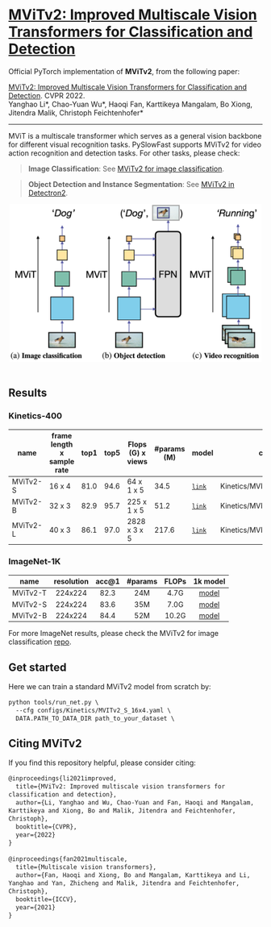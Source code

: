 # [MViTv2: Improved Multiscale Vision Transformers for Classification and Detection](https://arxiv.org/abs/2112.01526)

Official PyTorch implementation of **MViTv2**, from the following paper:

[MViTv2: Improved Multiscale Vision Transformers for Classification and Detection](https://arxiv.org/abs/2112.01526). CVPR 2022.\
Yanghao Li*, Chao-Yuan Wu*, Haoqi Fan, Karttikeya Mangalam, Bo Xiong, Jitendra Malik, Christoph Feichtenhofer*

---

MViT is a multiscale transformer which serves as a general vision backbone for different visual recognition tasks. PySlowFast supports MViTv2 for video action recognition and detection tasks. For other tasks, please check:

> **Image Classification**: See [MViTv2 for image classification](https://github.com/facebookresearch/mvit).

> **Object Detection and Instance Segmentation**: See [MViTv2 in Detectron2](https://github.com/facebookresearch/detectron2/tree/main/projects/MViTv2).

<div align="center">
  <img src="mvitv2.png" width="500px" />
</div>
<br/>

## Results

### Kinetics-400


| name | frame length x sample rate | top1 |  top5  | Flops (G) x views | #params (M) |  model | config |
| ------------- | ------------- | ------------- | ------------- | ------------- | ------------- | ------------- | ------------- |
| MViTv2-S | 16 x 4 | 81.0 | 94.6 | 64 x 1 x 5 | 34.5 | [`link`](https://dl.fbaipublicfiles.com/pyslowfast/model_zoo/mvitv2/pysf_video_models/MViTv2_S_16x4_k400_f302660347.pyth) | Kinetics/MVITv2_S_16x4 |
| MViTv2-B | 32 x 3 | 82.9 | 95.7 | 225 x 1 x 5 | 51.2 | [`link`](https://dl.fbaipublicfiles.com/pyslowfast/model_zoo/mvitv2/pysf_video_models/MViTv2_B_32x3_k400_f304025456.pyth) | Kinetics/MVITv2_B_32x3 |
| MViTv2-L | 40 x 3 | 86.1 | 97.0 | 2828 x 3 x 5 | 217.6 | [`link`](https://dl.fbaipublicfiles.com/pyslowfast/model_zoo/mvitv2/pysf_video_models/MViTv2_L_40x3_k400_f306903192.pyth) | Kinetics/MVITv2_L_40x3_test |


### ImageNet-1K

| name | resolution |acc@1 | #params | FLOPs | 1k model |
|:---:|:---:|:---:|:---:| :---:|:---:|
| MViTv2-T | 224x224 | 82.3 | 24M | 4.7G | [model](https://dl.fbaipublicfiles.com/mvit/mvitv2_models/MViTv2_T_in1k.pyth) |
| MViTv2-S | 224x224 | 83.6 | 35M | 7.0G | [model](https://dl.fbaipublicfiles.com/mvit/mvitv2_models/MViTv2_S_in1k.pyth) |
| MViTv2-B | 224x224 | 84.4 | 52M | 10.2G | [model](https://dl.fbaipublicfiles.com/mvit/mvitv2_models/MViTv2_B_in1k.pyth) |

For more ImageNet results, please check the MViTv2 for image classification [repo](https://github.com/facebookresearch/mvit).

## Get started

Here we can train a standard MViTv2 model from scratch by:

```
python tools/run_net.py \
  --cfg configs/Kinetics/MVITv2_S_16x4.yaml \
  DATA.PATH_TO_DATA_DIR path_to_your_dataset \
```


## Citing MViTv2
If you find this repository helpful, please consider citing:
```
@inproceedings{li2021improved,
  title={MViTv2: Improved multiscale vision transformers for classification and detection},
  author={Li, Yanghao and Wu, Chao-Yuan and Fan, Haoqi and Mangalam, Karttikeya and Xiong, Bo and Malik, Jitendra and Feichtenhofer, Christoph},
  booktitle={CVPR},
  year={2022}
}

@inproceedings{fan2021multiscale,
  title={Multiscale vision transformers},
  author={Fan, Haoqi and Xiong, Bo and Mangalam, Karttikeya and Li, Yanghao and Yan, Zhicheng and Malik, Jitendra and Feichtenhofer, Christoph},
  booktitle={ICCV},
  year={2021}
}
```
